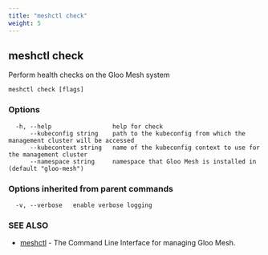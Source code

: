 ```yaml
---
title: "meshctl check"
weight: 5
---
```

## meshctl check

Perform health checks on the Gloo Mesh system

```
meshctl check [flags]
```

### Options

```
  -h, --help                 help for check
      --kubeconfig string    path to the kubeconfig from which the management cluster will be accessed
      --kubecontext string   name of the kubeconfig context to use for the management cluster
      --namespace string     namespace that Gloo Mesh is installed in (default "gloo-mesh")
```

### Options inherited from parent commands

```
  -v, --verbose   enable verbose logging
```

### SEE ALSO

* [meshctl](../meshctl)	 - The Command Line Interface for managing Gloo Mesh.

